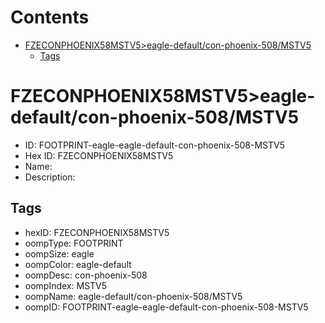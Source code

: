 



Contents
========

* [FZECONPHOENIX58MSTV5>eagle-default/con-phoenix-508/MSTV5](#fzeconphoenix58mstv5eagle-defaultcon-phoenix-508mstv5)
	* [Tags](#tags)

# FZECONPHOENIX58MSTV5>eagle-default/con-phoenix-508/MSTV5

- ID: FOOTPRINT-eagle-eagle-default-con-phoenix-508-MSTV5
- Hex ID: FZECONPHOENIX58MSTV5
- Name: 
- Description: 

## Tags

- hexID: FZECONPHOENIX58MSTV5
- oompType: FOOTPRINT
- oompSize: eagle
- oompColor: eagle-default
- oompDesc: con-phoenix-508
- oompIndex: MSTV5
- oompName: eagle-default/con-phoenix-508/MSTV5
- oompID: FOOTPRINT-eagle-eagle-default-con-phoenix-508-MSTV5
